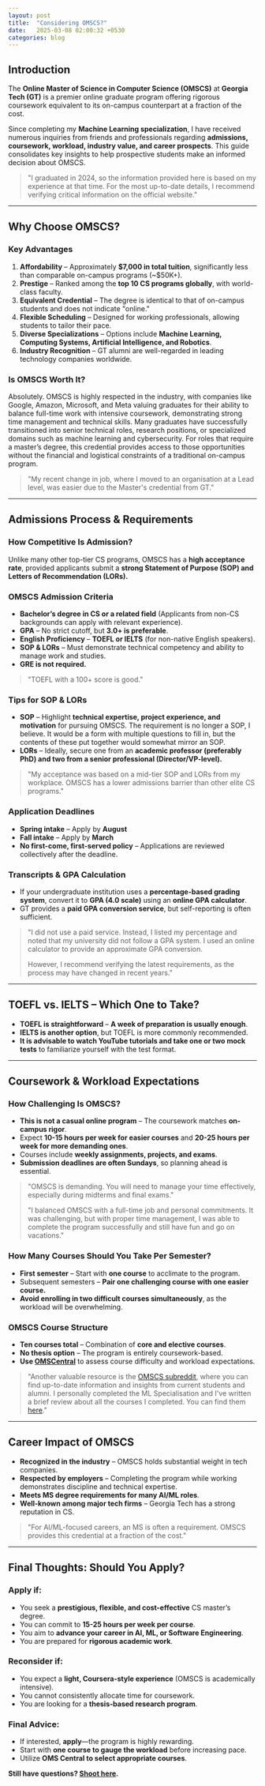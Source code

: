 ```yaml
---
layout: post
title:  "Considering OMSCS?"
date:   2025-03-08 02:00:32 +0530
categories: blog
---
```



## **Introduction**

The **Online Master of Science in Computer Science (OMSCS)** at **Georgia Tech (GT)** is a premier online graduate program offering rigorous coursework equivalent to its on-campus counterpart at a fraction of the cost.

Since completing my **Machine Learning specialization**, I have received numerous inquiries from friends and professionals regarding **admissions, coursework, workload, industry value, and career prospects**. This guide consolidates key insights to help prospective students make an informed decision about OMSCS.&#x20;

> "I graduated in 2024, so the information provided here is based on my experience at that time. For the most up-to-date details, I recommend verifying critical information on the official website."

---

## **Why Choose OMSCS?**

### **Key Advantages**

1. **Affordability** – Approximately **\$7,000 in total tuition**, significantly less than comparable on-campus programs (\~\$50K+).
2. **Prestige** – Ranked among the **top 10 CS programs globally**, with world-class faculty.
3. **Equivalent Credential** – The degree is identical to that of on-campus students and does not indicate "online."
4. **Flexible Scheduling** – Designed for working professionals, allowing students to tailor their pace.
5. **Diverse Specializations** – Options include **Machine Learning, Computing Systems, Artificial Intelligence, and Robotics**.
6. **Industry Recognition** – GT alumni are well-regarded in leading technology companies worldwide.

### **Is OMSCS Worth It?**

Absolutely. OMSCS is highly respected in the industry, with companies like Google, Amazon, Microsoft, and Meta valuing graduates for their ability to balance full-time work with intensive coursework, demonstrating strong time management and technical skills. Many graduates have successfully transitioned into senior technical roles, research positions, or specialized domains such as machine learning and cybersecurity. For roles that require a master’s degree, this credential provides access to those opportunities without the financial and logistical constraints of a traditional on-campus program.

> "My recent change in job, where I moved to an organisation at a Lead level, was easier due to the Master's credential from GT."

---

## **Admissions Process & Requirements**

### **How Competitive Is Admission?**

Unlike many other top-tier CS programs, OMSCS has a **high acceptance rate**, provided applicants submit a **strong Statement of Purpose (SOP) and Letters of Recommendation (LORs).**

### **OMSCS Admission Criteria**

- **Bachelor’s degree in CS or a related field** (Applicants from non-CS backgrounds can apply with relevant experience).
- **GPA** – No strict cutoff, but **3.0+ is preferable**.
- **English Proficiency** – **TOEFL or IELTS** (for non-native English speakers).
- **SOP & LORs** – Must demonstrate technical competency and ability to manage work and studies.
- **GRE is not required.**

> "TOEFL with a 100+ score is good."

### **Tips for SOP & LORs**

- **SOP** – Highlight **technical expertise, project experience, and motivation** for pursuing OMSCS. The requirement is no longer a SOP, I believe. It would be a form with multiple questions to fill in, but the contents of these put together would somewhat mirror an SOP.
- **LORs** – Ideally, secure one from an **academic professor (preferably PhD) and two from a senior professional (Director/VP-level).**

> "My acceptance was based on a mid-tier SOP and LORs from my workplace. OMSCS has a lower admissions barrier than other elite CS programs."

### **Application Deadlines**

- **Spring intake** – Apply by **August**
- **Fall intake** – Apply by **March**
- **No first-come, first-served policy** – Applications are reviewed collectively after the deadline.

### **Transcripts & GPA Calculation**

- If your undergraduate institution uses a **percentage-based grading system**, convert it to **GPA (4.0 scale)** using an **online GPA calculator**.
- GT provides a **paid GPA conversion service**, but self-reporting is often sufficient.

> "I did not use a paid service. Instead, I listed my percentage and noted that my university did not follow a GPA system. I used an online calculator to provide an approximate GPA conversion.
>
> However, I recommend verifying the latest requirements, as the process may have changed in recent years."

---

## **TOEFL vs. IELTS – Which One to Take?**

- **TOEFL is straightforward** – **A week of preparation is usually enough**.
- **IELTS is another option**, but TOEFL is more commonly recommended.
- **It is advisable to watch YouTube tutorials and take one or two mock tests** to familiarize yourself with the test format.

---

## **Coursework & Workload Expectations**

### **How Challenging Is OMSCS?**

- **This is not a casual online program** – The coursework matches **on-campus rigor**.
- Expect **10-15 hours per week for easier courses** and **20-25 hours per week for more demanding ones**.
- Courses include **weekly assignments, projects, and exams**.
- **Submission deadlines are often Sundays**, so planning ahead is essential.

> "OMSCS is demanding. You will need to manage your time effectively, especially during midterms and final exams."
>
> "I balanced OMSCS with a full-time job and personal commitments. It was challenging, but with proper time management, I was able to complete the program successfully and still have fun and go on vacations."

### **How Many Courses Should You Take Per Semester?**

- **First semester** – Start with **one course** to acclimate to the program.
- Subsequent semesters – **Pair one challenging course with one easier course.**
- **Avoid enrolling in two difficult courses simultaneously**, as the workload will be overwhelming.

### **OMSCS Course Structure**

- **Ten courses total** – Combination of **core and elective courses**.
- **No thesis option** – The program is entirely coursework-based.
- **Use [OMSCentral](https://omscentral.com/)** to assess course difficulty and workload expectations.

> "Another valuable resource is the [OMSCS subreddit](https://www.reddit.com/r/OMSCS/), where you can find up-to-date information and insights from current students and alumni. I personally completed the ML Specialisation and I've written a brief review about all the courses I completed. You can find them [here](https://abhijithc.com/blog/)."

---

## **Career Impact of OMSCS**

- **Recognized in the industry** – OMSCS holds substantial weight in tech companies.
- **Respected by employers** – Completing the program while working demonstrates discipline and technical expertise.
- **Meets MS degree requirements for many AI/ML roles**.
- **Well-known among major tech firms** – Georgia Tech has a strong reputation in CS.

> "For AI/ML-focused careers, an MS is often a requirement. OMSCS provides this credential at a fraction of the cost."

---

## **Final Thoughts: Should You Apply?**

### **Apply if:**

- You seek a **prestigious, flexible, and cost-effective** CS master’s degree.
- You can commit to **15-25 hours per week per course**.
- You aim to **advance your career in AI, ML, or Software Engineering**.
- You are prepared for **rigorous academic work**.

### **Reconsider if:**

- You expect a **light, Coursera-style experience** (OMSCS is academically intensive).
- You cannot consistently allocate time for coursework.
- You are looking for a **thesis-based research program**.

### **Final Advice:**

- If interested, **apply**—the program is highly rewarding.
- Start with **one course to gauge the workload** before increasing pace.
- Utilize **OMS Central to select appropriate courses**.

**Still have questions? [Shoot here](https://topmate.io/abhijith0505).**

